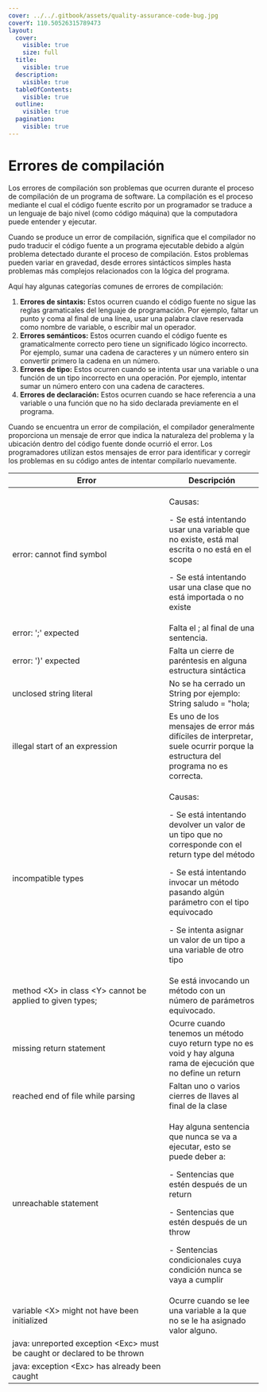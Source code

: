 ```yaml
---
cover: ../../.gitbook/assets/quality-assurance-code-bug.jpg
coverY: 110.50526315789473
layout:
  cover:
    visible: true
    size: full
  title:
    visible: true
  description:
    visible: true
  tableOfContents:
    visible: true
  outline:
    visible: true
  pagination:
    visible: true
---
```


# Errores de compilación

Los errores de compilación son problemas que ocurren durante el proceso de compilación de un programa de software. La compilación es el proceso mediante el cual el código fuente escrito por un programador se traduce a un lenguaje de bajo nivel (como código máquina) que la computadora puede entender y ejecutar.

Cuando se produce un error de compilación, significa que el compilador no pudo traducir el código fuente a un programa ejecutable debido a algún problema detectado durante el proceso de compilación. Estos problemas pueden variar en gravedad, desde errores sintácticos simples hasta problemas más complejos relacionados con la lógica del programa.

Aquí hay algunas categorías comunes de errores de compilación:

1. **Errores de sintaxis:** Estos ocurren cuando el código fuente no sigue las reglas gramaticales del lenguaje de programación. Por ejemplo, faltar un punto y coma al final de una línea, usar una palabra clave reservada como nombre de variable, o escribir mal un operador.
2. **Errores semánticos:** Estos ocurren cuando el código fuente es gramaticalmente correcto pero tiene un significado lógico incorrecto. Por ejemplo, sumar una cadena de caracteres y un número entero sin convertir primero la cadena en un número.
3. **Errores de tipo:** Estos ocurren cuando se intenta usar una variable o una función de un tipo incorrecto en una operación. Por ejemplo, intentar sumar un número entero con una cadena de caracteres.
4. **Errores de declaración:** Estos ocurren cuando se hace referencia a una variable o una función que no ha sido declarada previamente en el programa.

Cuando se encuentra un error de compilación, el compilador generalmente proporciona un mensaje de error que indica la naturaleza del problema y la ubicación dentro del código fuente donde ocurrió el error. Los programadores utilizan estos mensajes de error para identificar y corregir los problemas en su código antes de intentar compilarlo nuevamente.

<table data-full-width="false"><thead><tr><th width="299.5">Error</th><th>Descripción</th></tr></thead><tbody><tr><td>error: cannot find symbol</td><td><p>Causas:</p><p>- Se está intentando usar una variable que no existe, está mal escrita o no está en el scope</p><p>- Se está intentando usar una clase que no está importada o no existe</p></td></tr><tr><td>error: ';' expected</td><td>Falta el ; al final de una sentencia.</td></tr><tr><td>error: ')' expected</td><td>Falta un cierre de paréntesis en alguna estructura sintáctica</td></tr><tr><td>unclosed string literal</td><td>No se ha cerrado un String por ejemplo: String saludo = "hola;</td></tr><tr><td>illegal start of an expression</td><td>Es uno de los mensajes de error más difíciles de interpretar, suele ocurrir porque la estructura del programa no es correcta.</td></tr><tr><td>incompatible types</td><td><p>Causas:</p><p>- Se está intentando devolver un valor de un tipo que no corresponde con el return type del método</p><p>- Se está intentando invocar un método pasando algún parámetro con el tipo equivocado</p><p>- Se intenta asignar un valor de un tipo a una variable de otro tipo</p></td></tr><tr><td>method &#x3C;X> in class &#x3C;Y> cannot be applied to given types;</td><td>Se está invocando un método con un número de parámetros equivocado.</td></tr><tr><td>missing return statement</td><td>Ocurre cuando tenemos un método cuyo return type no es void y hay alguna rama de ejecución que no define un return</td></tr><tr><td>reached end of file while parsing</td><td>Faltan uno o varios cierres de llaves al final de la clase</td></tr><tr><td>unreachable statement</td><td><p>Hay alguna sentencia que nunca se va a ejecutar, esto se puede deber a:</p><p>- Sentencias que estén después de un return</p><p>- Sentencias que estén después de un throw</p><p>- Sentencias condicionales cuya condición nunca se vaya a cumplir</p></td></tr><tr><td>variable &#x3C;X> might not have been initialized</td><td>Ocurre cuando se lee una variable a la que no se le ha asignado valor alguno.</td></tr><tr><td>java: unreported exception &#x3C;Exc> must be caught or declared to be thrown </td><td></td></tr><tr><td>java: exception &#x3C;Exc> has already been caught</td><td></td></tr></tbody></table>

&#x20;
